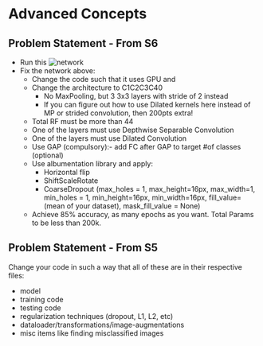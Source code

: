 # Advanced Concepts

## Problem Statement - From S6

- Run this ![network](https://colab.research.google.com/drive/1qlewMtxcAJT6fIJdmMh8pSf2e-dh51Rw)
- Fix the network above:
  - Change the code such that it uses GPU and
  - Change the architecture to C1C2C3C40 
    - No MaxPooling, but 3 3x3 layers with stride of 2 instead
    - If you can figure out how to use Dilated kernels here instead of MP or strided convolution, then 200pts extra!
  - Total RF must be more than 44
  - One of the layers must use Depthwise Separable Convolution
  - One of the layers must use Dilated Convolution
  - Use GAP (compulsory):- add FC after GAP to target #of classes (optional)
  - Use albumentation library and apply:
    - Horizontal flip
    - ShiftScaleRotate
    - CoarseDropout (max_holes = 1, max_height=16px, max_width=1, min_holes = 1, min_height=16px, min_width=16px, fill_value=(mean of your dataset), mask_fill_value = None)
  - Achieve 85% accuracy, as many epochs as you want. Total Params to be less than 200k.

## Problem Statement - From S5

Change your code in such a way that all of these are in their respective files:
- model
- training code
- testing code
- regularization techniques (dropout, L1, L2, etc)
- dataloader/transformations/image-augmentations
- misc items like finding misclassified images
